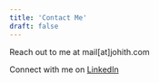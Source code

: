 ```yaml
---
title: 'Contact Me'
draft: false
---
```


Reach out to me at mail[at]johith.com

Connect with me on [LinkedIn](https://www.linkedin.com/in/johith/)

